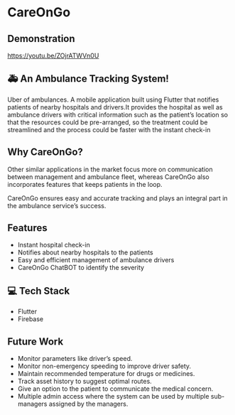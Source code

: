 # CareOnGo

## Demonstration

https://youtu.be/ZOjrATWVn0U

## 🚑 An Ambulance Tracking System!

Uber of ambulances. A mobile application built using Flutter that notifies patients of nearby hospitals and drivers.It provides the hospital as well as ambulance drivers with critical information such as the patient’s location so that the resources could be pre-arranged, so the treatment could be streamlined and the process could be faster with the instant check-in
<br>

## Why CareOnGo?

Other similar applications in the market focus more on communication between management and ambulance fleet, whereas CareOnGo also incorporates features that keeps patients in the loop.

CareOnGo ensures easy and accurate tracking and plays an integral part in the ambulance service’s success.

## Features

- Instant hospital check-in
- Notifies about nearby hospitals to the patients
- Easy and efficient management of ambulance drivers
- CareOnGo ChatBOT to identify the severity

## :computer: Tech Stack

- Flutter
- Firebase

## Future Work

- Monitor parameters like driver’s speed.
- Monitor non-emergency speeding to improve driver safety.
- Maintain recommended temperature for drugs or medicines.
- Track asset history to suggest optimal routes.
- Give an option to the patient to communicate the medical concern.
- Multiple admin access where the system can be used by multiple sub-managers assigned by the managers.
